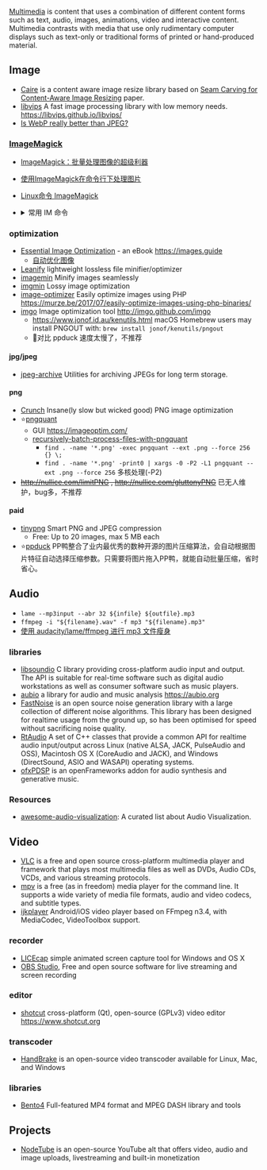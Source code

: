 [Multimedia](https://en.wikipedia.org/wiki/Multimedia) is content that uses a combination of different content forms such as text, audio, images, animations, video and interactive content. Multimedia contrasts with media that use only rudimentary computer displays such as text-only or traditional forms of printed or hand-produced material.



## Image
- [Caire](https://github.com/esimov/caire) is a content aware image resize library based on [Seam Carving for Content-Aware Image Resizing](https://inst.eecs.berkeley.edu/~cs194-26/fa16/hw/proj4-seamcarving/imret.pdf) paper.
- [libvips](https://github.com/libvips/libvips) A fast image processing library with low memory needs. https://libvips.github.io/libvips/
- [Is WebP really better than JPEG?](https://siipo.la/blog/is-webp-really-better-than-jpeg)

### [ImageMagick](https://www.imagemagick.org/script/index.php)
- [ImageMagick：批量处理图像的超级利器](http://blog.sina.com.cn/s/blog_ba532aea0101bty5.html)
- [使用ImageMagick在命令行下处理图片](http://blog.just4fun.site/use-ImageMagick.html)
- [Linux命令 ImageMagick](http://pytool.com/2016/01/06/%E5%B8%B8%E7%94%A8%E5%91%BD%E4%BB%A4-2016-01-01-Linux%E5%91%BD%E4%BB%A4-ImageMagick/)
- <details> <summary> 常用 IM 命令 </summary>

  - `convert image.png image.jpg`
  - `convert -resize 2732x2048! image.jpg new_image.jpg`
  - `convert image.png -background white -alpha off out.png` 关闭 alpha 通道 设置背景色
  - 批量转换当前目录所有 png 至 jpg: `mogrify -format jpg *.png`
  - 批量拉伸(强制拉伸)当前目录下所有 jpg 至指定大小: `mogrify -resize 2732x2048! *.jpg`
  - 批量关闭 alpha 通道，设置背景色 `mogrify -background white -alpha off *.png`
  - 裁剪 `convert xxx.png -crop 229X81+0+82 +repage xxx-1.png`
  - 生成 android icon 集合
    ```shell
    #!/bin/sh
    if [ "$1" == "" ]; then
        echo "must have name of png"
        exit 1
    fi
    dir=$1-res
    pic=$1.png
    mkdir ./$dir
    convert -resize 180x180! $pic ./$dir/shareicon.png
    mkdir -p ./$dir/drawable
    convert -resize 180x180! $pic ./$dir/drawable/$pic
    mkdir -p ./$dir/drawable-hdpi
    convert -resize 72x72!   $pic ./$dir/drawable-hdpi/$pic
    mkdir -p ./$dir/drawable-ldpi
    convert -resize 36x36!   $pic ./$dir/drawable-ldpi/$pic
    mkdir -p ./$dir/drawable-mdpi
    convert -resize 48x48!   $pic ./$dir/drawable-mdpi/$pic
    mkdir -p ./$dir/drawable-xhdpi
    convert -resize 96x96!   $pic ./$dir/drawable-xhdpi/$pic
    mkdir -p ./$dir/drawable-xxhdpi
    convert -resize 144x144! $pic ./$dir/drawable-xxhdpi/$pic
    mkdir -p ./$dir/drawable-xxxhdpi
    convert -resize 192x192! $pic ./$dir/drawable-xxxhdpi/$pic
    ```

</details>

### optimization
- [Essential Image Optimization](https://github.com/GoogleChrome/essential-image-optimization) - an eBook https://images.guide
  - [自动优化图像](https://developers.google.com/web/fundamentals/performance/optimizing-content-efficiency/automating-image-optimization?hl=zh-cn)
- [Leanify](https://github.com/JayXon/Leanify) lightweight lossless file minifier/optimizer
- [imagemin](https://github.com/imagemin/imagemin) Minify images seamlessly
- [imgmin](https://github.com/rflynn/imgmin) Lossy image optimization
- [image-optimizer](https://github.com/spatie/image-optimizer) Easily optimize images using PHP https://murze.be/2017/07/easily-optimize-images-using-php-binaries/
- [imgo](https://github.com/imgo/imgo) Image optimization tool http://imgo.github.com/imgo
  - https://www.jonof.id.au/kenutils.html macOS Homebrew users may install PNGOUT with: `brew install jonof/kenutils/pngout`
  - :no_entry_sign:对比 ppduck 速度太慢了，不推荐

#### jpg/jpeg
- [jpeg-archive](https://github.com/danielgtaylor/jpeg-archive) Utilities for archiving JPEGs for long term storage.

#### png
- [Crunch](https://github.com/chrissimpkins/Crunch) Insane(ly slow but wicked good) PNG image optimization
- :star:[pngquant](https://pngquant.org/)
  - GUI https://imageoptim.com/
  - [recursively-batch-process-files-with-pngquant](https://stackoverflow.com/questions/9647920/recursively-batch-process-files-with-pngquant)
    - `find . -name '*.png' -exec pngquant --ext .png --force 256 {} \;` 
    - `find . -name '*.png' -print0 | xargs -0 -P2 -L1 pngquant --ext .png --force 256` 多核处理(-P2)
- ~~http://nullice.com/limitPNG , http://nullice.com/gluttonyPNG~~ 已无人维护，bug多，不推荐

#### paid
- [tinypng](https://tinypng.com/) Smart PNG and JPEG compression
  - Free: Up to 20 images, max 5 MB each
- :star:[ppduck](http://ppduck.com/) PP鸭整合了业内最优秀的数种开源的图片压缩算法，会自动根据图片特征自动选择压缩参数。只需要将图片拖入PP鸭，就能自动批量压缩，省时省心。



## Audio
- `lame --mp3input --abr 32 ${infile} ${outfile}.mp3`
- `ffmpeg -i "${filename}.wav" -f mp3 "${filename}.mp3"`
- [使用 audacity/lame/ffmpeg 进行 mp3 文件瘦身](http://blog.zengrong.net/post/2624.html)

### libraries
- [libsoundio](https://github.com/andrewrk/libsoundio) C library providing cross-platform audio input and output. The API is suitable for real-time software such as digital audio workstations as well as consumer software such as music players.
- [aubio](https://github.com/aubio/aubio) a library for audio and music analysis https://aubio.org
- [FastNoise](https://github.com/Auburn/FastNoise) is an open source noise generation library with a large collection of different noise algorithms. This library has been designed for realtime usage from the ground up, so has been optimised for speed without sacrificing noise quality.
- [RtAudio](https://github.com/thestk/rtaudio) A set of C++ classes that provide a common API for realtime audio input/output across Linux (native ALSA, JACK, PulseAudio and OSS), Macintosh OS X (CoreAudio and JACK), and Windows (DirectSound, ASIO and WASAPI) operating systems.
- [ofxPDSP](https://github.com/npisanti/ofxPDSP) is an openFrameworks addon for audio synthesis and generative music.

### Resources
- [awesome-audio-visualization](https://github.com/willianjusten/awesome-audio-visualization): A curated list about Audio Visualization.



## Video
- [VLC](https://www.videolan.org/) is a free and open source cross-platform multimedia player and framework that plays most multimedia files as well as DVDs, Audio CDs, VCDs, and various streaming protocols.
- [mpv](https://github.com/mpv-player/mpv) is a free (as in freedom) media player for the command line. It supports a wide variety of media file formats, audio and video codecs, and subtitle types.
- [ijkplayer](https://github.com/bilibili/ijkplayer) Android/iOS video player based on FFmpeg n3.4, with MediaCodec, VideoToolbox support.

### recorder
- [LICEcap](https://github.com/justinfrankel/licecap) simple animated screen capture tool for Windows and OS X 
- [OBS Studio](https://github.com/obsproject/obs-studio), Free and open source software for live streaming and screen recording

### editor
- [shotcut](https://github.com/mltframework/shotcut) cross-platform (Qt), open-source (GPLv3) video editor https://www.shotcut.org

### transcoder
- [HandBrake](https://github.com/HandBrake/HandBrake) is an open-source video transcoder available for Linux, Mac, and Windows

### libraries
- [Bento4](https://github.com/axiomatic-systems/Bento4) Full-featured MP4 format and MPEG DASH library and tools



## Projects
- [NodeTube](https://github.com/mayeaux/nodetube) is an open-source YouTube alt that offers video, audio and image uploads, livestreaming and built-in monetization
